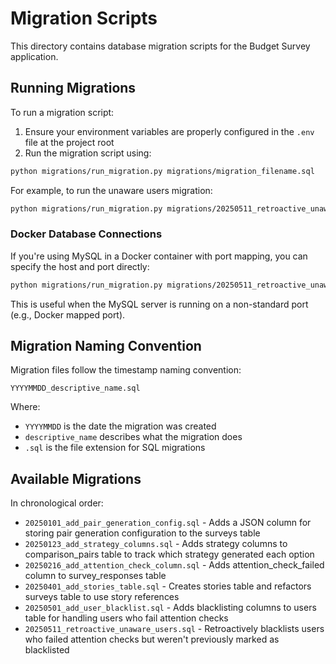 # Migration Scripts

This directory contains database migration scripts for the Budget Survey application.

## Running Migrations

To run a migration script:

1. Ensure your environment variables are properly configured in the `.env` file at the project root
2. Run the migration script using:

```bash
python migrations/run_migration.py migrations/migration_filename.sql
```

For example, to run the unaware users migration:

```bash
python migrations/run_migration.py migrations/20250511_retroactive_unaware_users.sql
```

### Docker Database Connections

If you're using MySQL in a Docker container with port mapping, you can specify the host and port directly:

```bash
python migrations/run_migration.py migrations/20250511_retroactive_unaware_users.sql --host localhost --port 3307
```

This is useful when the MySQL server is running on a non-standard port (e.g., Docker mapped port).

## Migration Naming Convention

Migration files follow the timestamp naming convention:

`YYYYMMDD_descriptive_name.sql`

Where:
- `YYYYMMDD` is the date the migration was created
- `descriptive_name` describes what the migration does
- `.sql` is the file extension for SQL migrations

## Available Migrations

In chronological order:

- `20250101_add_pair_generation_config.sql` - Adds a JSON column for storing pair generation configuration to the surveys table
- `20250123_add_strategy_columns.sql` - Adds strategy columns to comparison_pairs table to track which strategy generated each option
- `20250216_add_attention_check_column.sql` - Adds attention_check_failed column to survey_responses table
- `20250401_add_stories_table.sql` - Creates stories table and refactors surveys table to use story references
- `20250501_add_user_blacklist.sql` - Adds blacklisting columns to users table for handling users who fail attention checks
- `20250511_retroactive_unaware_users.sql` - Retroactively blacklists users who failed attention checks but weren't previously marked as blacklisted
